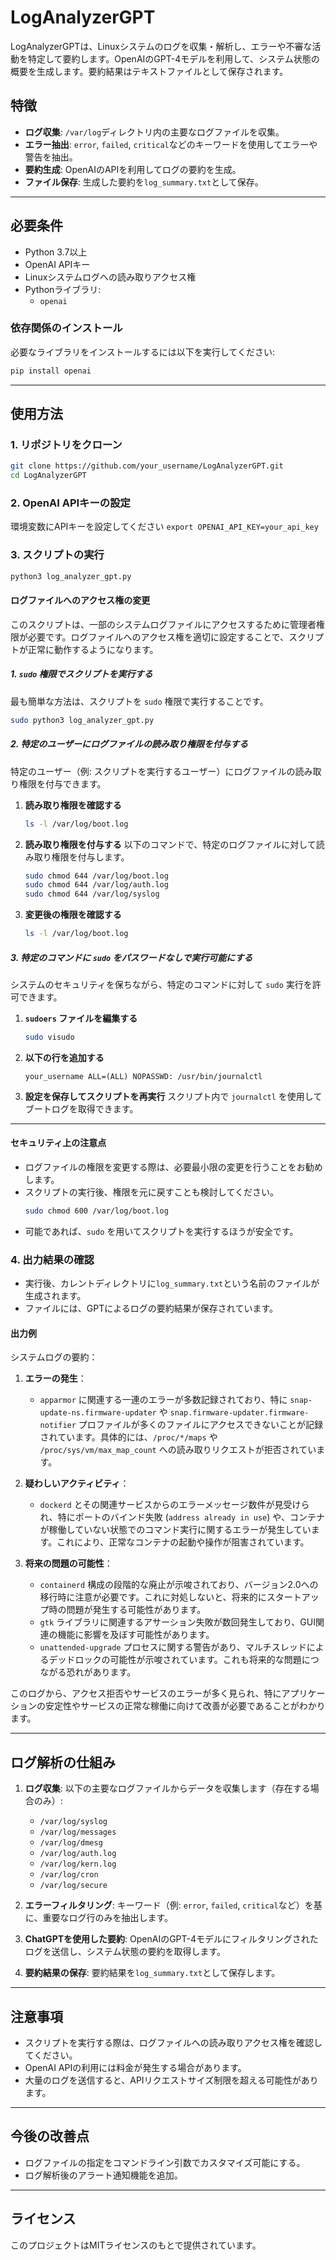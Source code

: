 # LogAnalyzerGPT

LogAnalyzerGPTは、Linuxシステムのログを収集・解析し、エラーや不審な活動を特定して要約します。OpenAIのGPT-4モデルを利用して、システム状態の概要を生成します。要約結果はテキストファイルとして保存されます。

## 特徴
- **ログ収集**: `/var/log`ディレクトリ内の主要なログファイルを収集。
- **エラー抽出**: `error`, `failed`, `critical`などのキーワードを使用してエラーや警告を抽出。
- **要約生成**: OpenAIのAPIを利用してログの要約を生成。
- **ファイル保存**: 生成した要約を`log_summary.txt`として保存。

---

## 必要条件
- Python 3.7以上
- OpenAI APIキー
- Linuxシステムログへの読み取りアクセス権
- Pythonライブラリ:
  - `openai`

### 依存関係のインストール
必要なライブラリをインストールするには以下を実行してください:
```bash
pip install openai
```

---

## 使用方法

### 1. リポジトリをクローン
```bash
git clone https://github.com/your_username/LogAnalyzerGPT.git
cd LogAnalyzerGPT
```

### 2. OpenAI APIキーの設定
環境変数にAPIキーを設定してください `export OPENAI_API_KEY=your_api_key`

### 3. スクリプトの実行
```bash
python3 log_analyzer_gpt.py
```

#### **ログファイルへのアクセス権の変更**

このスクリプトは、一部のシステムログファイルにアクセスするために管理者権限が必要です。ログファイルへのアクセス権を適切に設定することで、スクリプトが正常に動作するようになります。

##### **1. `sudo` 権限でスクリプトを実行する**
最も簡単な方法は、スクリプトを `sudo` 権限で実行することです。

```bash
sudo python3 log_analyzer_gpt.py
```

##### **2. 特定のユーザーにログファイルの読み取り権限を付与する**
特定のユーザー（例: スクリプトを実行するユーザー）にログファイルの読み取り権限を付与できます。

1. **読み取り権限を確認する**
   ```bash
   ls -l /var/log/boot.log
   ```

2. **読み取り権限を付与する**
   以下のコマンドで、特定のログファイルに対して読み取り権限を付与します。
   ```bash
   sudo chmod 644 /var/log/boot.log
   sudo chmod 644 /var/log/auth.log
   sudo chmod 644 /var/log/syslog
   ```

3. **変更後の権限を確認する**
   ```bash
   ls -l /var/log/boot.log
   ```

##### **3. 特定のコマンドに `sudo` をパスワードなしで実行可能にする**
システムのセキュリティを保ちながら、特定のコマンドに対して `sudo` 実行を許可できます。

1. **`sudoers` ファイルを編集する**
   ```bash
   sudo visudo
   ```

2. **以下の行を追加する**
   ```plaintext
   your_username ALL=(ALL) NOPASSWD: /usr/bin/journalctl
   ```

3. **設定を保存してスクリプトを再実行**
   スクリプト内で `journalctl` を使用してブートログを取得できます。

---

#### **セキュリティ上の注意点**
- ログファイルの権限を変更する際は、必要最小限の変更を行うことをお勧めします。
- スクリプトの実行後、権限を元に戻すことも検討してください。
  ```bash
  sudo chmod 600 /var/log/boot.log
  ```
- 可能であれば、`sudo` を用いてスクリプトを実行するほうが安全です。

### 4. 出力結果の確認
- 実行後、カレントディレクトリに`log_summary.txt`という名前のファイルが生成されます。
- ファイルには、GPTによるログの要約結果が保存されています。

#### 出力例
システムログの要約：

1. **エラーの発生**：
   - `apparmor` に関連する一連のエラーが多数記録されており、特に `snap-update-ns.firmware-updater` や `snap.firmware-updater.firmware-notifier` プロファイルが多くのファイルにアクセスできないことが記録されています。具体的には、`/proc/*/maps` や `/proc/sys/vm/max_map_count` への読み取りリクエストが拒否されています。

2. **疑わしいアクティビティ**：
   - `dockerd` とその関連サービスからのエラーメッセージ数件が見受けられ、特にポートのバインド失敗 (`address already in use`) や、コンテナが稼働していない状態でのコマンド実行に関するエラーが発生しています。これにより、正常なコンテナの起動や操作が阻害されています。

3. **将来の問題の可能性**：
   - `containerd` 構成の段階的な廃止が示唆されており、バージョン2.0への移行時に注意が必要です。これに対処しないと、将来的にスタートアップ時の問題が発生する可能性があります。
   - `gtk` ライブラリに関連するアサーション失敗が数回発生しており、GUI関連の機能に影響を及ぼす可能性があります。
   - `unattended-upgrade` プロセスに関する警告があり、マルチスレッドによるデッドロックの可能性が示唆されています。これも将来的な問題につながる恐れがあります。

このログから、アクセス拒否やサービスのエラーが多く見られ、特にアプリケーションの安定性やサービスの正常な稼働に向けて改善が必要であることがわかります。

---

## ログ解析の仕組み

1. **ログ収集**:
   以下の主要なログファイルからデータを収集します（存在する場合のみ）:
   - `/var/log/syslog`
   - `/var/log/messages`
   - `/var/log/dmesg`
   - `/var/log/auth.log`
   - `/var/log/kern.log`
   - `/var/log/cron`
   - `/var/log/secure`

2. **エラーフィルタリング**:
   キーワード（例: `error`, `failed`, `critical`など）を基に、重要なログ行のみを抽出します。

3. **ChatGPTを使用した要約**:
   OpenAIのGPT-4モデルにフィルタリングされたログを送信し、システム状態の要約を取得します。

4. **要約結果の保存**:
   要約結果を`log_summary.txt`として保存します。

---

## 注意事項

- スクリプトを実行する際は、ログファイルへの読み取りアクセス権を確認してください。
- OpenAI APIの利用には料金が発生する場合があります。
- 大量のログを送信すると、APIリクエストサイズ制限を超える可能性があります。

---

## 今後の改善点

- ログファイルの指定をコマンドライン引数でカスタマイズ可能にする。
- ログ解析後のアラート通知機能を追加。

---

## ライセンス
このプロジェクトはMITライセンスのもとで提供されています。